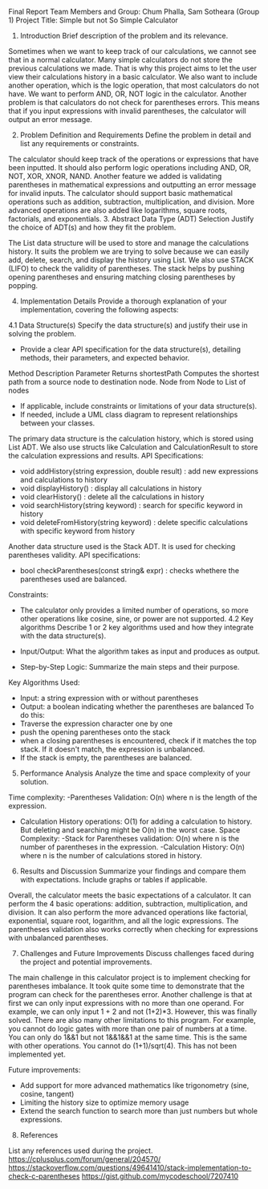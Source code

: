 Final Report
Team Members and Group: 
Chum Phalla, Sam Sotheara (Group 1)
Project Title: 
Simple but not So Simple Calculator
1. Introduction
Brief description of the problem and its relevance.

Sometimes when we want to keep track of our calculations, we cannot see that in a normal calculator. Many simple calculators do not store the previous calculations we made. That is why this project aims to let the user view their calculations history in a basic calculator. We also want to include another operation, which is the logic operation, that most calculators do not have. We want to perform AND, OR, NOT logic in the calculator. Another problem is that calculators do not check for parentheses errors. This means that if you input expressions with invalid parentheses, the calculator will output an error message.

2. Problem Definition and Requirements
Define the problem in detail and list any requirements or constraints.

The calculator should keep track of the operations or expressions that have been inputted. It should also perform logic operations including AND, OR, NOT, XOR, XNOR, NAND. Another feature we added is validating parentheses in mathematical expressions and outputting an error message for invalid inputs. The calculator should support basic mathematical operations such as addition, subtraction, multiplication, and division. More advanced operations are also added like logarithms, square roots, factorials, and exponentials.
3. Abstract Data Type (ADT) Selection
Justify the choice of ADT(s) and how they fit the problem.

The List data structure will be used to store and manage the calculations history. It suits the problem we are trying to solve because we can easily add, delete, search, and display the history using List. We also use STACK (LIFO) to check the validity of parentheses. The stack helps by pushing opening parentheses and ensuring matching closing parentheses by popping.

4. Implementation Details
Provide a thorough explanation of your implementation, covering the following aspects:

4.1 Data Structure(s)
Specify the data structure(s) and justify their use in solving the problem.

-	Provide a clear API specification for the data structure(s), detailing methods, their parameters, and expected behavior.

Method	Description	Parameter	Returns
shortestPath	Computes the shortest path from a source node to destination node.	Node from
Node to	List of nodes

-	If applicable, include constraints or limitations of your data structure(s).
-	If needed, include a UML class diagram to represent relationships between your classes.

The primary data structure is the calculation history, which is stored using List ADT. We also use structs like Calculation and CalculationResult to store the calculation expressions and results.
API Specifications:
- void addHistory(string expression, double result) : add new expressions and calculations to history
- void displayHistory() : display all calculations in history
- void clearHistory() : delete all the calculations in history
- void searchHistory(string keyword) : search for specific keyword in history
- void deleteFromHistory(string keyword) : delete specific calculations with specific keyword from history

Another data structure used is the Stack ADT. It is used for checking parentheses validity. 
API specifications: 
- bool checkParentheses(const string& expr) : checks whethere the parentheses used are balanced.

Constraints:
- The calculator only provides a limited number of operations, so more other operations like cosine, sine, or power are not supported. 
4.2 Key algorithms
Describe 1 or 2 key algorithms used and how they integrate with the data structure(s).

-	Input/Output: What the algorithm takes as input and produces as output.
-	Step-by-Step Logic: Summarize the main steps and their purpose.

Key Algorithms Used:
- Input: a string expression with or without parentheses
- Output: a boolean indicating whether the parentheses are balanced
To do this: 
 - Traverse the expression character one by one
- push the opening parentheses onto the stack
- when a closing parentheses is encountered, check if it matches the top stack. If it doesn't match, the expression is unbalanced.
- If the stack is empty, the parentheses are balanced. 
5. Performance Analysis
Analyze the time and space complexity of your solution.

Time complexity:
-Parentheses Validation: O(n) where n is the length of the expression.
- Calculation History operations: O(1) for adding a calculation to history. But deleting and searching might be O(n) in the worst case.
Space Complexity:
-Stack for Parentheses validation: O(n) where n is the number of parentheses in the expression.
-Calculation History: O(n) where n is the number of calculations stored in history.

6. Results and Discussion
Summarize your findings and compare them with expectations. Include graphs or tables if applicable.

Overall, the calculator meets the basic expectations of a calculator. It can perform the 4 basic operations: addition, subtraction, multiplication, and division. It can also perform the more advanced operations like factorial, exponential, square root, logarithm, and all the logic expressions. The parentheses validation also works correctly when checking for expressions with unbalanced parentheses.

7. Challenges and Future Improvements
Discuss challenges faced during the project and potential improvements.

The main challenge in this calculator project is to implement checking for parentheses imbalance. It took quite some time to demonstrate that the program can check for the parentheses error. Another challenge is that at first we can only input expressions with no more than one operand. For example, we can only input 1 + 2 and not (1+2)*3. However, this was finally solved. There are also many other limitations to this program. For example, you cannot do logic gates with more than one pair of numbers at a time. You can only do 1&&1 but not 1&&1&&1 at the same time. This is the same with other operations. You cannot do (1+1)/sqrt(4). This has not been implemented yet.

Future improvements:
- Add support for more advanced mathematics like trigonometry (sine, cosine, tangent)
- Limiting the history size to optimize memory usage
- Extend the search function to search more than just numbers but whole expressions.
  
8. References

List any references used during the project.
https://cplusplus.com/forum/general/204570/
https://stackoverflow.com/questions/49641410/stack-implementation-to-check-c-parentheses
https://gist.github.com/mycodeschool/7207410
